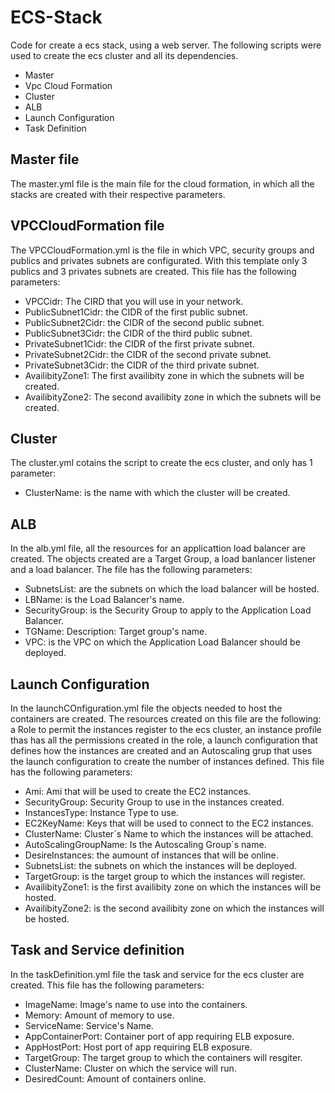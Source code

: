 # ECS-Stack
Code for create a ecs stack, using a web server. The following scripts were used to create the ecs cluster and all its dependencies.

* Master
* Vpc Cloud Formation
* Cluster
* ALB
* Launch Configuration
* Task Definition

## Master file
The master.yml file is the main file for the cloud formation, in which all the stacks are created with their respective parameters.

## VPCCloudFormation file
The VPCCloudFormation.yml is the file in which  VPC, security groups and publics and privates subnets are configurated. With this template only 3 publics and 3 privates subnets are created. This file has the following parameters:

* VPCCidr: The CIRD that you will use in your network.
* PublicSubnet1Cidr: the CIDR of the first public subnet.
* PublicSubnet2Cidr: the CIDR of the second public subnet.
* PublicSubnet3Cidr: the CIDR of the third public subnet.
* PrivateSubnet1Cidr: the CIDR of the first private subnet.
* PrivateSubnet2Cidr: the CIDR of the second private subnet.
* PrivateSubnet3Cidr: the CIDR of the third private subnet.
* AvailibityZone1: The first availibity zone in which the subnets will be created.
* AvailibityZone2: The second availibity zone in which the subnets will be created.

## Cluster
The cluster.yml cotains the script to create the ecs cluster, and only has 1 parameter:

* ClusterName: is the name with which the cluster will be created.

## ALB
In the alb.yml file, all the resources for an applicattion load balancer are created. The objects created are a Target Group, a load banlancer listener and a load balancer. The file has the following parameters:

* SubnetsList: are the subnets on which the load balancer will be hosted.
* LBName: is the Load Balancer's name.
* SecurityGroup: is  the Security Group to apply to the Application Load Balancer.
* TGName: Description: Target group's name.
* VPC: is the VPC on which the Application Load Balancer should be deployed.

## Launch Configuration
In the launchCOnfiguration.yml file the objects needed to host the containers are created. The resources created on this file are the following: a Role to permit the instances register to the ecs cluster, an instance profile thas has all the permissions created in the role, a launch configuration that defines how the instances are created and an Autoscaling grup that uses the launch configuration to create the number of instances defined. This file has the following parameters:

* Ami: Ami that will be used to create the EC2 instances.
* SecurityGroup: Security Group to use in the instances created.
* InstancesType: Instance Type to use.
* EC2KeyName: Keys that will be used to connect to the EC2 instances.
* ClusterName: Cluster´s Name to which the instances will be attached.
* AutoScalingGroupName:  Is the Autoscaling Group´s name.
* DesireInstances:  the aumount of instances that will be online.
* SubnetsList: the subnets on which the instances will be deployed.
* TargetGroup: is the target group to which the instances will register.
* AvailibityZone1: is the first availibity zone on which the instances will be hosted.
* AvailibityZone2: is the second availibity zone on which the instances will be hosted.

## Task and Service definition
In the taskDefinition.yml file the task and service for the ecs cluster are created. This file has the following parameters:

* ImageName: Image's name to use into the containers.
* Memory: Amount of memory to use.
* ServiceName: Service's Name.
* AppContainerPort: Container port of app requiring ELB exposure.
* AppHostPort: Host port of app requiring ELB exposure.
* TargetGroup: The target group to which the containers will resgiter.
* ClusterName: Cluster on which the service will run.
* DesiredCount: Amount of containers online.
